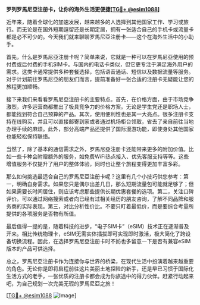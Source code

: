 **罗列罗馬尼亞注册卡，让你的海外生活更便捷[[TG💪+ @esim1088](https://t.me/s/esim1088)]**

近年来，随着全球化的加速发展，越来越多的人选择到其他国家工作、学习或旅行。而无论是在国外短期逗留还是长期定居，拥有一张适合自己的手机卡或流量卡都是必不可少的。今天我们就来聊聊罗馬尼亞注册卡——这个在海外生活中的小助手。

首先，什么是罗馬尼亞注册卡呢？简单来说，它就是一种可以在罗馬尼亞使用的预付费或后付费的手机SIM卡。与国内的电话卡类似，但它更专注于满足海外用户的需求。这类卡通常提供多种套餐选择，包括语音通话、短信以及数据流量等服务。对于计划前往罗馬尼亞的朋友们而言，提前准备好一张合适的注册卡无疑能让您的旅程更加顺畅。

接下来我们来看看罗馬尼亞注册卡的主要特点。首先，在价格方面，由于市场竞争激烈，许多运营商都推出了极具竞争力的价格方案。无论是学生党还是职场人士，都能找到符合自己预算的产品。其次，使用便利性也是其一大亮点。很多注册卡支持在线购买，并且可以直接邮寄到家或者通过机场柜台领取，省去了亲自前往当地办理手续的麻烦。此外，部分高端产品还提供了国际漫游功能，即使身处其他国家也能轻松保持联络。

当然了，除了基本的通信需求之外，罗馬尼亞注册卡还能带来更多的附加价值。比如一些卡种会附赠额外的服务，如免费WiFi热点接入、优先客服支持等等。这些增值服务不仅提升了用户的整体体验，同时也让整个旅程变得更加丰富多彩。

那么如何挑选最适合自己的罗馬尼亞注册卡呢？这里有几个小技巧供您参考：第一，明确自身需求。如果您只是偶尔出差几日，那么短期流量包可能就足够了；但如果需要长时间居住，则应该考虑那些提供长期优惠套餐的选项。第二，关注口碑评价。可以通过网络搜索或者向已经有过相关经历的朋友咨询，了解不同品牌和服务商的实际表现。第三，对比分析性价比。不要只盯着最低价，而是要综合考量所提供的各项服务是否物有所值。

最后值得一提的是，随着科技的进步，“电子SIM卡”（eSIM）技术正在逐渐普及开来。相比传统物理卡，eSIM无需实体插拔即可实现即时激活，极大简化了跨设备切换流程。因此，在选择罗馬尼亞注册卡时不妨也多留意一下是否有兼容eSIM版本的产品可供选择。

总之，罗馬尼亞注册卡作为连接你与世界的桥梁，在现代生活中扮演着越来越重要的角色。无论你是即将启程前往这片美丽土地探险的新手，还是早已习惯于国际化生活方式的老手，一张优质的注册卡都会成为你旅途中的得力伙伴。赶紧行动起来吧，为自己规划一次完美无瑕的罗馬尼亞之旅！

[[TG💪+ @esim1088](https://t.me/s/esim1088) ![Image](https://i.postimg.cc/4NQfJmqS/Snipaste-2025-05-13-00-14-12.png)]